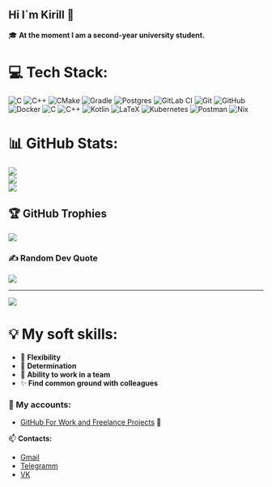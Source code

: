 ## Hi I`m Kirill 👋

🎓 **At the moment I am a second-year university student.**  

# 💻 Tech Stack:
![C](https://img.shields.io/badge/c-%2300599C.svg?style=for-the-badge&logo=c&logoColor=white) ![C++](https://img.shields.io/badge/c++-%2300599C.svg?style=for-the-badge&logo=c%2B%2B&logoColor=white) ![CMake](https://img.shields.io/badge/CMake-%23008FBA.svg?style=for-the-badge&logo=cmake&logoColor=white) ![Gradle](https://img.shields.io/badge/Gradle-02303A.svg?style=for-the-badge&logo=Gradle&logoColor=white) ![Postgres](https://img.shields.io/badge/postgres-%23316192.svg?style=for-the-badge&logo=postgresql&logoColor=white) ![GitLab CI](https://img.shields.io/badge/gitlab%20CI-%23181717.svg?style=for-the-badge&logo=gitlab&logoColor=white) ![Git](https://img.shields.io/badge/git-%23F05033.svg?style=for-the-badge&logo=git&logoColor=white) ![GitHub](https://img.shields.io/badge/github-%23121011.svg?style=for-the-badge&logo=github&logoColor=white) ![Docker](https://img.shields.io/badge/docker-%230db7ed.svg?style=for-the-badge&logo=docker&logoColor=white) ![C](https://img.shields.io/badge/c-%2300599C.svg?style=for-the-badge&logo=c&logoColor=white) ![C++](https://img.shields.io/badge/c++-%2300599C.svg?style=for-the-badge&logo=c%2B%2B&logoColor=white) ![Kotlin](https://img.shields.io/badge/kotlin-%237F52FF.svg?style=for-the-badge&logo=kotlin&logoColor=white) ![LaTeX](https://img.shields.io/badge/latex-%23008080.svg?style=for-the-badge&logo=latex&logoColor=white) ![Kubernetes](https://img.shields.io/badge/kubernetes-%23326ce5.svg?style=for-the-badge&logo=kubernetes&logoColor=white) ![Postman](https://img.shields.io/badge/Postman-FF6C37?style=for-the-badge&logo=postman&logoColor=white) ![Nix](https://img.shields.io/badge/NIX-5277C3.svg?style=for-the-badge&logo=NixOS&logoColor=white)
# 📊 GitHub Stats:
![](https://github-readme-stats.vercel.app/api?username=BlackCorbeau&theme=dark&hide_border=false&include_all_commits=true&count_private=false)<br/>
![](https://nirzak-streak-stats.vercel.app/?user=BlackCorbeau&theme=dark&hide_border=false)<br/>
![](https://github-readme-stats.vercel.app/api/top-langs/?username=BlackCorbeau&theme=dark&hide_border=false&include_all_commits=true&count_private=false&layout=compact)

## 🏆 GitHub Trophies
![](https://github-profile-trophy.vercel.app/?username=BlackCorbeau&theme=radical&no-frame=false&no-bg=false&margin-w=4)

### ✍️ Random Dev Quote
![](https://quotes-github-readme.vercel.app/api?type=horizontal&theme=radical)

---
[![](https://visitcount.itsvg.in/api?id=BlackCorbeau&icon=0&color=0)](https://visitcount.itsvg.in)

<!-- Proudly created with GPRM ( https://gprm.itsvg.in ) -->

# 💡 My soft skills:  
- 🔄 **Flexibility**  
- 🎯 **Determination**  
- 👥 **Ability to work in a team**  
- ✨ **Find common ground with colleagues**  

### 🔗 My accounts:  
- [GitHub For Work and Freelance Projects](https://github.com/RemizovKL) 💼   

📫 **Contacts:**
- [Gmail](kremizov3@gmail.com)
- [Telegramm](https://t.me/BWoron)
- [VK](https://vk.com/bworon)
